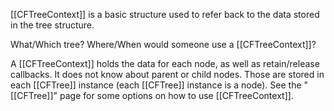 [[CFTreeContext]] is a basic structure used to refer back to the data stored in the tree structure.

What/Which tree?  Where/When would someone use a [[CFTreeContext]]?

A [[CFTreeContext]] holds the data for each node, as well as retain/release callbacks. It does not know about parent or child nodes. Those are stored in each [[CFTree]] instance (each [[CFTree]] instance is a node). See the "[[CFTree]]" page for some options on how to use [[CFTreeContext]].